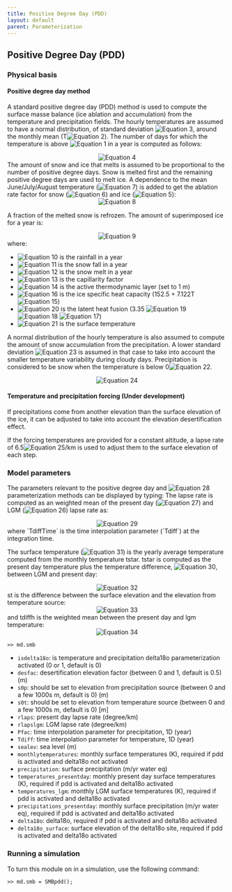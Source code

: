 ```yaml
---
title: Positive Degree Day (PDD)
layout: default
parent: Parameterization
---
```


## Positive Degree Day (PDD)

### Physical basis
#### Positive degree day method
A standard positive degree day (PDD) method is used to compute the surface masse balance (ice ablation and accumulation) from the temperature and precipitation fields. The hourly temperatures are assumed to have a normal distribution, of standard deviation <img src="https://latex.codecogs.com/svg.latex?\sigma_{PDD} = 5.5\,^{\circ}\mathrm{C}" alt="Equation 3">, around the monthly mean (T<img src="https://latex.codecogs.com/svg.latex?_m" alt="Equation 2">). The number of days for which the temperature is above <img src="https://latex.codecogs.com/svg.latex?0\,^{\circ}\mathrm{C}" alt="Equation 1"> in a year is computed as follows:

<div align="center"><img src="https://latex.codecogs.com/svg.latex?
\text{PDD} =\frac{1}{\sigma_{PDD}\sqrt{2\pi}}\int_{0}^{1year}\int_{0\,^{\circ}\mathrm{C}}^{T_m+2.5\sigma_{PDD}}T exp\left[\frac{-(T-T_m)^2}{2\sigma_{PDD}^2} \right] \;dT\,dt" alt="Equation 4"></div>
The amount of snow and ice that melts is assumed to be proportional to the number of positive degree days. Snow is melted first and the remaining positive degree days are used to melt ice. A dependence to the mean June/July/August temperature (<img src="https://latex.codecogs.com/svg.latex?T_{jja}" alt="Equation 7">) is added to get the ablation rate factor for snow (<img src="https://latex.codecogs.com/svg.latex?\gamma_{snow}" alt="Equation 6">) and ice (<img src="https://latex.codecogs.com/svg.latex?\gamma_{ice}" alt="Equation 5">):

<div align="center"><img src="https://latex.codecogs.com/svg.latex?
\begin{array}{ccc}\gamma_{\text{ice }} = &\begin{cases}\text{17.22 mm/PDD}                                                     & T_{jja} \le -1\,^{\circ}\mathrm{C},\\\text{0.0067} \times \text{(10-}T_{jja}\text{ )}^3\text{ + 8.3 mm/PDD}  & -1\,^{\circ}\mathrm{C} < T_{jja} < 10\,^{\circ}\mathrm{C},\\\text{8.3 mm/PDD}                                                       & 10\,^{\circ}\mathrm{C} \le T_{jja}\end{cases}\\ \text{and} \\\gamma_{\text{snow }}=&\begin{cases}\text{2.65 mm/PDD}  &                              T_{jja}  \le -1\,^{\circ}\mathrm{C},\\\text{0.15} \times T_{jja} \text{+ 2.8 mm/PDD}\hphantom{mm/PDD}  &         -1\,^{\circ}\mathrm{C} < T_{jja} < 10\,^{\circ}\mathrm{C},\\\text{4.3 mm/PDD}  &                               10\,^{\circ}\mathrm{C} \le T_{jja}\end{cases}\end{array}" alt="Equation 8"></div>

A fraction of the melted snow is refrozen. The amount of superimposed ice for a year is:

<div align="center"><img src="https://latex.codecogs.com/svg.latex?
\text{superimposed ice =}\begin{cases}\text{min[Pr + M, 2.2} \times \text{(Ps - M) - d} \times \text{ci /L} \times \text{min(Tsurf , 0}\,^{\circ}\mathrm{C}\text{)]} & \text{M }<\text{ Ps ,}\\\text{min[Pr + M, d }\times \text{ci /L} \times \text{min(Tsurf , }\,^{\circ}\mathrm{C}\text{)]} & \text{M }>\text{ Ps}\end{cases}" alt="Equation 9"></div>
where:

- <img src="https://latex.codecogs.com/svg.latex?Pr" alt="Equation 10"> is the rainfall in a year
- <img src="https://latex.codecogs.com/svg.latex?Ps" alt="Equation 11"> is the snow fall in a year
- <img src="https://latex.codecogs.com/svg.latex?M" alt="Equation 12"> is the snow melt in a year
- <img src="https://latex.codecogs.com/svg.latex?2.2" alt="Equation 13"> is the capillarity factor
- <img src="https://latex.codecogs.com/svg.latex?d" alt="Equation 14"> is the active thermodynamic layer (set to 1 m)
- <img src="https://latex.codecogs.com/svg.latex?c i" alt="Equation 16"> is the ice specific heat capacity (152.5 + 7.122T <img src="https://latex.codecogs.com/svg.latex?Jkg^{-1} K^{-1}" alt="Equation 15">)
- <img src="https://latex.codecogs.com/svg.latex?L" alt="Equation 20"> is the latent heat fusion (3.35 <img src="https://latex.codecogs.com/svg.latex?\times" alt="Equation 19"> <img src="https://latex.codecogs.com/svg.latex?10^{5}" alt="Equation 18"> <img src="https://latex.codecogs.com/svg.latex?Jkg^{-1}" alt="Equation 17">)
- <img src="https://latex.codecogs.com/svg.latex?Tsurf" alt="Equation 21"> is the surface temperature

A normal distribution of the hourly temperature is also assumed to compute the amount of snow accumulation from the precipitation. A lower standard deviation <img src="https://latex.codecogs.com/svg.latex?\sigma_{RS} = \sigma_{PDD}-0.5" alt="Equation 23"> is assumed in that case to take into account the smaller temperature variability during cloudy days. Precipitation is considered to be snow when the temperature is below 0<img src="https://latex.codecogs.com/svg.latex?\,^{\circ}\mathrm{C}" alt="Equation 22">.

<div align="center"><img src="https://latex.codecogs.com/svg.latex?
\frac{\text{accumulation}}{\text{precipitation}} =\frac{\rho_i}{\rho_w\sigma_{RS}\sqrt{2\pi}}\int_0^{1year}\int_{T_m-2.5\sigma_{RS}}^{0\,^{\circ}\mathrm{C}}exp\left[\frac{-(T-T_m)^2}{2\sigma_{RS}^2} \right] dTdt" alt="Equation 24"></div>

#### Temperature and precipitation forcing (Under development)
If precipitations come from another elevation than the surface elevation of the ice, it can be adjusted to take into account the elevation desertification effect.

If the forcing temperatures are provided for a constant altitude, a lapse rate of 6.5<img src="https://latex.codecogs.com/svg.latex?^\circ" alt="Equation 25">/km is used to adjust them to the surface elevation of each step.

### Model parameters
The parameters relevant to the positive degree day and <img src="https://latex.codecogs.com/svg.latex?\delta^{18}O" alt="Equation 28"> parameterization methods can be displayed by typing: The lapse rate is computed as an weighted mean of the present day (<img src="https://latex.codecogs.com/svg.latex?rlaps" alt="Equation 27">) and LGM (<img src="https://latex.codecogs.com/svg.latex?rlapslgm" alt="Equation 26">) lapse rate as:

<div align="center"><img src="https://latex.codecogs.com/svg.latex?
rtlaps=TdiffTime*rlapslgm + \left(1.-TdiffTime\right)*rlaps" alt="Equation 29"></div>
where `TdiffTime` is the time interpolation parameter (`Tdiff`) at the integration time.

The surface temperature (<img src="https://latex.codecogs.com/svg.latex?Tsurf" alt="Equation 31">) is the yearly average temperature computed from the monthly temperature tstar. tstar is computed as the present day temperature plus the temperature difference, <img src="https://latex.codecogs.com/svg.latex?tdiffh" alt="Equation 30">, between LGM and present day:

<div align="center"><img src="https://latex.codecogs.com/svg.latex?
tstar = tdiffh + TemperaturesPresentday[imonth] - rtlaps \times \max{st,sealev \times 0.001};" alt="Equation 32"></div>
st is the difference between the surface elevation and the elevation from temperature source:

<div align="center"><img src="https://latex.codecogs.com/svg.latex?
st=(s-s0t)/1000" alt="Equation 33"></div>
and tdiffh is the weighted mean between the present day and lgm temperature:

<div align="center"><img src="https://latex.codecogs.com/svg.latex?
tdiffh = TdiffTime \times ( TemperaturesLgm[imonth] - TemperaturesPresentday[imonth] )" alt="Equation 34"></div>

````
>> md.smb
````


- `isdelta18o`:  is temperature and precipitation delta18o parameterization activated (0 or 1, default is 0)
- `desfac`:  desertification elevation factor (between 0 and 1, default is 0.5) (m)
- `s0p`:  should be set to elevation from precipitation source (between 0 and a few 1000s m, default is 0) (m)
- `s0t`:   should be set to elevation from temperature source (between 0 and a few 1000s m, default is 0) [m]
- `rlaps`:  present day lapse rate (degree/km)
- `rlapslgm`: LGM lapse rate (degree/km)
- `Pfac`:  time interpolation parameter for precipitation, 1D (year)
- `Tdiff`: time interpolation parameter for temperature, 1D (year)
- `sealev`:  sea level (m)
- `monthlytemperatures`:  monthly surface temperatures (K), required if pdd is activated and delta18o not activated
- `precipitation`:  surface precipitation (m/yr water eq)
- `temperatures_presentday`:  monthly present day surface temperatures (K), required if pdd is activated and delta18o activated
- `temperatures_lgm`:  monthly LGM surface temperatures (K), required if pdd is activated and delta18o activated
- `precipitations_presentday`:  monthly surface precipitation (m/yr water eq), required if pdd is activated and delta18o activated
- `delta18o`:  delta18o, required if pdd is activated and delta18o activated
- `delta18o_surface`:  surface elevation of the delta18o site, required if pdd is activated and delta18o activated

### Running a simulation
To turn this module on in a simulation, use the following command:
````
>> md.smb = SMBpdd();
````


